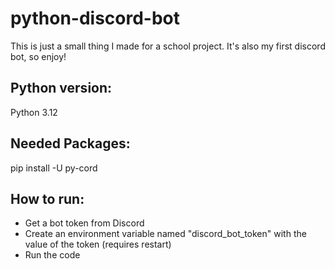 # python-discord-bot
This is just a small thing I made for a school project. It's also my first discord bot, so enjoy!

## Python version:
Python 3.12

## Needed Packages:
pip install -U py-cord

## How to run:
- Get a bot token from Discord
- Create an environment variable named "discord_bot_token" with the value of the token (requires restart)
- Run the code
